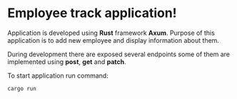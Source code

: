 # Employee track application!

Application is developed using **Rust** framework **Axum**.
Purpose of this application is to add new employee and display information about them.

During development there are exposed several endpoints some of them are implemented using **post**, **get** and **patch**.

To start application run command:

```rust
cargo run
```
